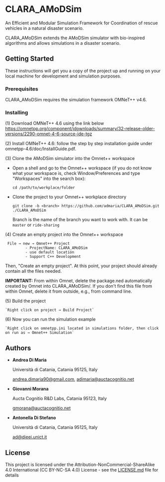 # CLARA_AMoDSim

An Efficient and Modular Simulation Framework for Coordination of rescue vehicles in a natural disaster scenario.

CLARA_AMoDSim extends the AMoDSim simulator with bio-inspired algorithms and allows simulations in a disaster scenario.

## Getting Started

These instructions will get you a copy of the project up and running on your local machine for development and simulation purposes. 

### Prerequisites

CLARA_AMoDSim requires the simulation framework OMNeT++ v4.6.

### Installing

(1) Download OMNeT++ 4.6 using the link below
    <https://omnetpp.org/component/jdownloads/summary/32-release-older-versions/2290-omnet-4-6-source-ide-tgz>

(2) Install OMNeT++ 4.6: follow the step by step installation guide under omnetpp-4.6/doc/InstallGuide.pdf.

(3) Clone the AMoDSim simulator into the Omnet++ workspace

*  Open a shell and go to the Omnet++ workspace (if you do not know what your workspace is, check Window/Preferences and type "Workspaces" into the search box):

    `cd /path/to/workplace/folder`

*  Clone the project to your Omnet++ workplace directory

    `git clone -b <branch> https://github.com/admaria/CLARA_AMoDSim.git ./CLARA_AMoDSim`

    Branch is the name of the branch you want to work with. It can be `master` or `ride-sharing`
 
(4) Create an empty project into the Omnet++ workspace

   ```
    File → new → Omnet++ Project 
            - ProjectName: CLARA_AMoDSim
            - use default location
            - Support C++ Development
   ```
Then, "Create an empty project".
At this point, your project should already contain all the files needed.

**IMPORTANT:**
From within Omnet, delete the package.ned automatically created by Omnet into CLARA_AMoDSim/. If you don't find this file from within Omnet, delete it from outside, e.g., from command line.
 
 
(5) Build the project

    `Right click on project → Build Project`
    
(6) Now you can run the simulation example

    `Right click on omnetpp.ini located in simulations folder, then click on run as → Omnet++ Simulation`

## Authors

* **Andrea Di Maria** 

    Università di Catania, Catania 95125, Italy
    
    <andrea.dimaria90@gmail.com>, <adimaria@auctacognitio.net>

* **Giovanni Morana** 

    Aucta Cognitio R&amp;D Labs, Catania 95123, Italy
    
    <gmorana@auctacognitio.net>
    
* **Antonella Di Stefano**

    Università di Catania, Catania 95125, Italy
    
    <ad@dieei.unict.it>

## License

This project is licensed under the Attribution-NonCommercial-ShareAlike 4.0 International (CC BY-NC-SA 4.0) License - see the [LICENSE.md](LICENSE.md) file for details
